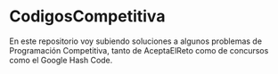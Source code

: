 # CodigosCompetitiva
En este repositorio voy subiendo soluciones a algunos problemas de Programación Competitiva, tanto de AceptaElReto como de concursos como el Google Hash Code.
